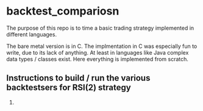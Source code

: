 # backtest_compariosn

The purpose of this repo is to time a basic trading strategy implemented in different languages.

The bare metal version is in C.  The implmentation in C was especially fun to write, due to its lack of anything.  At least in languages like Java complex data types / classes exist.  Here everything is implemented from scratch.

## Instructions to build / run the various backtestsers for RSI(2) strategy

1. 

